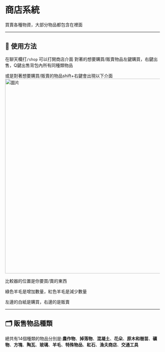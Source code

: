 # 商店系統
買賣各種物資，大部分物品都包含在裡面

---

## 📃 使用方法
在聊天欄打`/shop` 可以打開商店介面
對著的想要購買/販賣物品左鍵購買，右鍵出售，Q鍵出售背包內所有同種類物品 

或是對著想要購買/販賣的物品shift+右鍵會出現以下介面<img width="862" height="633" alt="圖片" src="https://github.com/user-attachments/assets/662a748f-cd78-466b-bce0-104576b370af" />

比較器的位置是你要買/賣的東西

綠色羊毛是增加數量，紅色羊毛是減少數量

左邊的白紙是購買，右邊的是販賣

---

## 🗂 販售物品種類
 總共有14個種類的物品分別是:**農作物**、**掉落物**、**混凝土**、**花朵**、**原木和樹苗**、**礦物**、**方塊**、**陶瓦**、**玻璃**、**羊毛**、**特殊物品**、**紅石**、**漁夫商店**、**交通工具**

